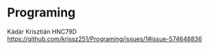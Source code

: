 # Programing

Kádár Krisztián HNC79D
https://github.com/krissz251/Programing/issues/1#issue-574648836
